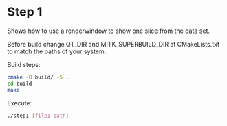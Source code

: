 # Step 1

Shows how to use a renderwindow to show one slice from the data set.

Before build change QT_DIR and MITK_SUPERBUILD_DIR at CMakeLists.txt to match the paths of your system.

Build steps:

```bash
cmake -B build/ -S .
cd build
make
```

Execute:

```bash
./step1 [file1-path]
```
